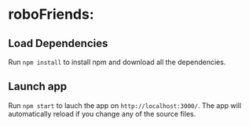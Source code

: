 # roboFriends:

## Load Dependencies
Run `npm install` to install npm and download all the dependencies.

## Launch app
Run `npm start` to lauch the app on `http://localhost:3000/`. The app will automatically reload if you change any of the source files.
